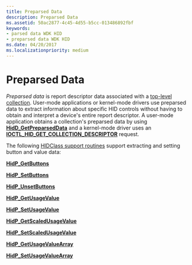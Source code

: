 ```yaml
---
title: Preparsed Data
description: Preparsed Data
ms.assetid: 50ac2877-4c45-4d55-b5cc-013486892fbf
keywords:
- parsed data WDK HID
- preparsed data WDK HID
ms.date: 04/20/2017
ms.localizationpriority: medium
---
```


# Preparsed Data





*Preparsed data* is report descriptor data associated with a [top-level collection](top-level-collections.md). User-mode applications or kernel-mode drivers use preparsed data to extract information about specific HID controls without having to obtain and interpret a device's entire report descriptor. A user-mode application obtains a collection's preparsed data by using [**HidD\_GetPreparsedData**](/windows-hardware/drivers/ddi/hidsdi/nf-hidsdi-hidd_getpreparseddata) and a kernel-mode driver uses an [**IOCTL\_HID\_GET\_COLLECTION\_DESCRIPTOR**](/windows-hardware/drivers/ddi/hidclass/ni-hidclass-ioctl_hid_get_collection_descriptor) request.

The following [HIDClass support routines](/windows-hardware/drivers/ddi/index) support extracting and setting button and value data:

[**HidP\_GetButtons**](/windows-hardware/drivers/ddi/hidpi/hdpi-h-macros#hidp_getbuttons)

[**HidP\_SetButtons**](/windows-hardware/drivers/ddi/hidpi/hdpi-h-macros#hidp_setbuttons)

[**HidP\_UnsetButtons**](/windows-hardware/drivers/ddi/hidpi/hdpi-h-macros#hidp_unsetbuttons)

[**HidP\_GetUsageValue**](/windows-hardware/drivers/ddi/hidpi/nf-hidpi-hidp_getusagevalue)

[**HidP\_SetUsageValue**](/windows-hardware/drivers/ddi/hidpi/nf-hidpi-hidp_setusagevalue)

[**HidP\_GetScaledUsageValue**](/windows-hardware/drivers/ddi/hidpi/nf-hidpi-hidp_getscaledusagevalue)

[**HidP\_SetScaledUsageValue**](/windows-hardware/drivers/ddi/hidpi/nf-hidpi-hidp_setscaledusagevalue)

[**HidP\_GetUsageValueArray**](/windows-hardware/drivers/ddi/hidpi/nf-hidpi-hidp_getusagevaluearray)

[**HidP\_SetUsageValueArray**](/windows-hardware/drivers/ddi/hidpi/nf-hidpi-hidp_setusagevaluearray)

 

